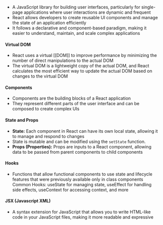 - A JavaScript library for building user interfaces, particularly for single-page applications where user interactions are dynamic and frequent
- React allows developers to create reusable UI components and manage the state of an application efficiently
- It follows a declarative and component-based paradigm, making it easier to understand, maintain, and scale complex applications

#### Virtual DOM
- React uses a virtual [[DOM]] to improve performance by minimizing the number of direct manipulations to the actual DOM
- The virtual DOM is a lightweight copy of the actual DOM, and React calculates the most efficient way to update the actual DOM based on changes to the virtual DOM

#### Components
- Components are the building blocks of a React application
- They represent different parts of the user interface and can be composed to create complex UIs

#### State and Props
- **State:** Each component in React can have its own local state, allowing it to manage and respond to changes
- State is mutable and can be modified using the `setState` function.
- **Props (Properties):** Props are inputs to a React component, allowing data to be passed from parent components to child components

#### Hooks
- Functions that allow functional components to use state and lifecycle features that were previously available only in class components
Common Hooks: useState for managing state, useEffect for handling side effects, useContext for accessing context, and more

#### JSX (Javascript XML)
- A syntax extension for JavaScript that allows you to write HTML-like code in your JavaScript files, making it more readable and expressive
